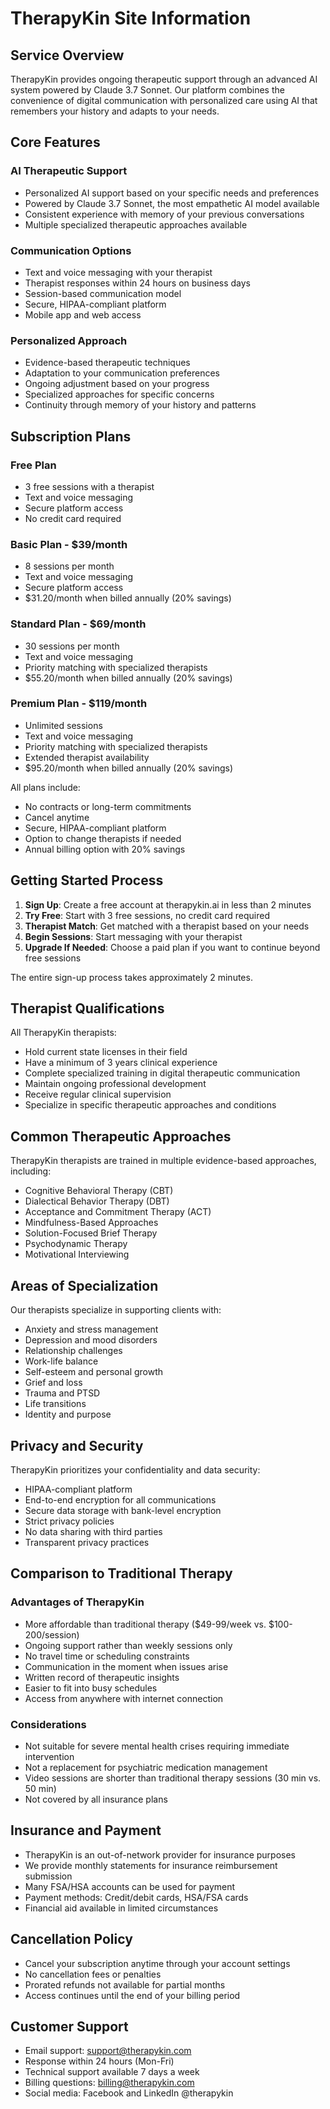# TherapyKin Site Information

## Service Overview
TherapyKin provides ongoing therapeutic support through an advanced AI system powered by Claude 3.7 Sonnet. Our platform combines the convenience of digital communication with personalized care using AI that remembers your history and adapts to your needs.

## Core Features

### AI Therapeutic Support
- Personalized AI support based on your specific needs and preferences
- Powered by Claude 3.7 Sonnet, the most empathetic AI model available
- Consistent experience with memory of your previous conversations
- Multiple specialized therapeutic approaches available

### Communication Options
- Text and voice messaging with your therapist
- Therapist responses within 24 hours on business days
- Session-based communication model
- Secure, HIPAA-compliant platform
- Mobile app and web access

### Personalized Approach
- Evidence-based therapeutic techniques
- Adaptation to your communication preferences
- Ongoing adjustment based on your progress
- Specialized approaches for specific concerns
- Continuity through memory of your history and patterns

## Subscription Plans

### Free Plan
- 3 free sessions with a therapist
- Text and voice messaging
- Secure platform access
- No credit card required

### Basic Plan - $39/month
- 8 sessions per month
- Text and voice messaging
- Secure platform access
- $31.20/month when billed annually (20% savings)

### Standard Plan - $69/month
- 30 sessions per month
- Text and voice messaging
- Priority matching with specialized therapists
- $55.20/month when billed annually (20% savings)

### Premium Plan - $119/month
- Unlimited sessions
- Text and voice messaging
- Priority matching with specialized therapists
- Extended therapist availability
- $95.20/month when billed annually (20% savings)

All plans include:
- No contracts or long-term commitments
- Cancel anytime
- Secure, HIPAA-compliant platform
- Option to change therapists if needed
- Annual billing option with 20% savings

## Getting Started Process

1. **Sign Up**: Create a free account at therapykin.ai in less than 2 minutes
2. **Try Free**: Start with 3 free sessions, no credit card required
3. **Therapist Match**: Get matched with a therapist based on your needs
4. **Begin Sessions**: Start messaging with your therapist
5. **Upgrade If Needed**: Choose a paid plan if you want to continue beyond free sessions

The entire sign-up process takes approximately 2 minutes.

## Therapist Qualifications

All TherapyKin therapists:
- Hold current state licenses in their field
- Have a minimum of 3 years clinical experience
- Complete specialized training in digital therapeutic communication
- Maintain ongoing professional development
- Receive regular clinical supervision
- Specialize in specific therapeutic approaches and conditions

## Common Therapeutic Approaches

TherapyKin therapists are trained in multiple evidence-based approaches, including:
- Cognitive Behavioral Therapy (CBT)
- Dialectical Behavior Therapy (DBT)
- Acceptance and Commitment Therapy (ACT)
- Mindfulness-Based Approaches
- Solution-Focused Brief Therapy
- Psychodynamic Therapy
- Motivational Interviewing

## Areas of Specialization

Our therapists specialize in supporting clients with:
- Anxiety and stress management
- Depression and mood disorders
- Relationship challenges
- Work-life balance
- Self-esteem and personal growth
- Grief and loss
- Trauma and PTSD
- Life transitions
- Identity and purpose

## Privacy and Security

TherapyKin prioritizes your confidentiality and data security:
- HIPAA-compliant platform
- End-to-end encryption for all communications
- Secure data storage with bank-level encryption
- Strict privacy policies
- No data sharing with third parties
- Transparent privacy practices

## Comparison to Traditional Therapy

### Advantages of TherapyKin
- More affordable than traditional therapy ($49-99/week vs. $100-200/session)
- Ongoing support rather than weekly sessions only
- No travel time or scheduling constraints
- Communication in the moment when issues arise
- Written record of therapeutic insights
- Easier to fit into busy schedules
- Access from anywhere with internet connection

### Considerations
- Not suitable for severe mental health crises requiring immediate intervention
- Not a replacement for psychiatric medication management
- Video sessions are shorter than traditional therapy sessions (30 min vs. 50 min)
- Not covered by all insurance plans

## Insurance and Payment

- TherapyKin is an out-of-network provider for insurance purposes
- We provide monthly statements for insurance reimbursement submission
- Many FSA/HSA accounts can be used for payment
- Payment methods: Credit/debit cards, HSA/FSA cards
- Financial aid available in limited circumstances

## Cancellation Policy

- Cancel your subscription anytime through your account settings
- No cancellation fees or penalties
- Prorated refunds not available for partial months
- Access continues until the end of your billing period

## Customer Support

- Email support: support@therapykin.com
- Response within 24 hours (Mon-Fri)
- Technical support available 7 days a week
- Billing questions: billing@therapykin.com
- Social media: Facebook and LinkedIn @therapykin
